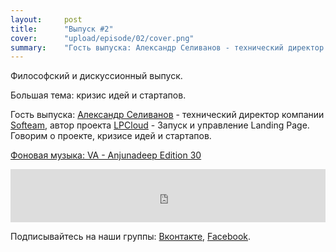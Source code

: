 ```yaml
---
layout:     post
title:      "Выпуск #2"
cover:      "upload/episode/02/cover.png"
summary:    "Гость выпуска: Александр Селиванов - технический директор компании Softeam, автор проекта LPCloud - Запуск и управление Landing Page. Говорим о проекте, кризисе идей и стартапов."
---
```


Философский и дискуссионный выпуск.

Большая тема: кризис идей и стартапов.

Гость выпуска: [Александр Селиванов](http://twitter.com/selivandex) - технический директор компании [Softeam](http://softeam.co/), автор проекта [LPCloud](http://lpcloudapp.com) - Запуск и управление Landing Page. Говорим о проекте, кризисе идей и стартапов.

[Фоновая музыка: VA - Anjunadeep Edition 30](https://soundcloud.com/anjunadeep/anjunadeep-edition-30-seb-dhajje)

<iframe width="100%" height="85" src="http://doctype.podster.fm/2/embed/13?link=0&ap=0" frameborder="0" allowtransparency="true"></iframe>


Подписывайтесь на наши группы: [Вконтакте](https://vk.com/doctype), [Facebook](https://fb.com/doctypeshow).